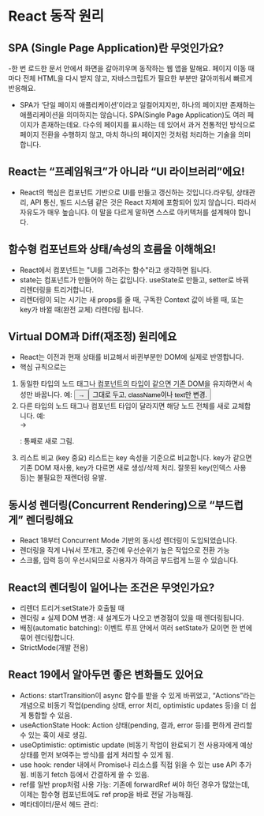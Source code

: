 # React 동작 원리

## SPA (Single Page Application)란 무엇인가요?

-한 번 로드한 문서 안에서 화면을 갈아끼우며 동작하는 웹 앱을 말해요. 페이지 이동 때마다 전체 HTML을 다시 받지 않고, 자바스크립트가 필요한 부분만 갈아끼워서 빠르게 반응해요.

- SPA가 ‘단일 페이지 애플리케이션’이라고 일컬어지지만, 하나의 페이지만 존재하는 애플리케이션을 의미하지는 않습니다. SPA(Single Page Application)도 여러 페이지가 존재하는데요. 다수의 페이지를 표시하는 데 있어서 과거 전통적인 방식으로 페이지 전환을 수행하지 않고, 마치 하나의 페이지인 것처럼 처리하는 기술을 의미합니다.

## React는 “프레임워크”가 아니라 “UI 라이브러리”에요!

- React의 핵심은 컴포넌트 기반으로 UI를 만들고 갱신하는 것입니다.라우팅, 상태관리, API 통신, 빌드 시스템 같은 것은 React 자체에 포함되어 있지 않습니다. 따라서 자유도가 매우 높습니다. 이 말을 다르게 말하면 스스로 아키텍처를 설계해야 합니다.

## 함수형 컴포넌트와 상태/속성의 흐름을 이해해요!

- React에서 컴포넌트는 "UI를 그려주는 함수"라고 생각하면 됩니다.
- state는 컴포넌트가 만들어야 하는 값입니다. useState로 만들고, setter로 바꿔 리렌더링을 트리거합니다.
- 리렌더링이 되는 시기는 새 props를 줄 때, 구독한 Context 값이 바뀔 때, 또는 key가 바뀔 때(완전 교체) 리렌더링 됩니다.

## Virtual DOM과 Diff(재조정) 원리에요

- React는 이전과 현재 상태를 비교해서 바뀐부분만 DOM에 실제로 반영합니다.
- 핵심 규칙으로는

1. 동일한 타입의 노드
   태그나 컴포넌트의 타입이 같으면 기존 DOM을 유지하면서 속성만 바꿉니다.
   예: <button> → <button> 그대로 두고, className이나 text만 변경.
2. 다른 타입의 노드
   태그나 컴포넌트 타입이 달라지면 해당 노드 전체를 새로 교체합니다.
   예: <div> → <p> : 통째로 새로 그림.
3. 리스트 비교 (key 중요)
   리스트는 key 속성을 기준으로 비교합니다.
   key가 같으면 기존 DOM 재사용, key가 다르면 새로 생성/삭제 처리.
   잘못된 key(인덱스 사용 등)는 불필요한 재렌더링 유발.

## 동시성 렌더링(Concurrent Rendering)으로 “부드럽게” 렌더링해요

- React 18부터 Concurrent Mode 기반의 동시성 렌더링이 도입되었습니다.
- 렌더링을 작게 나눠서 쪼개고, 중간에 우선순위가 높은 작업으로 전환 가능
- 스크롤, 입력 등이 우선시되므로 사용자가 하여금 부드럽게 느낄 수 있습니다.

## React의 렌더링이 일어나는 조건은 무엇인가요?

- 리렌더 트리거:setState가 호출될 때
- 렌더링 ≠ 실제 DOM 변경: 새 설계도가 나오고 변경점이 있을 때 렌더링됩니다.
- 배칭(automatic batching): 이벤트 루프 안에서 여러 setState가 모이면 한 번에 묶어 렌더링합니다.
- StrictMode(개발 전용)

## React 19에서 알아두면 좋은 변화들도 있어요

- Actions: startTransition이 async 함수를 받을 수 있게 바뀌었고, “Actions”라는 개념으로 비동기 작업(pending 상태, error 처리, optimistic updates 등)을 더 쉽게 통합할 수 있음.
- useActionState Hook: Action 상태(pending, 결과, error 등)를 편하게 관리할 수 있는 훅이 새로 생김.
- useOptimistic: optimistic update (비동기 작업이 완료되기 전 사용자에게 예상 상태를 먼저 보여주는 방식)를 쉽게 처리할 수 있게 됨.
- use hook: render 내에서 Promise나 리소스를 직접 읽을 수 있는 use API 추가됨. 비동기 fetch 등에서 간결하게 쓸 수 있음.
- ref를 일반 prop처럼 사용 가능: 기존에 forwardRef 써야 하던 경우가 많았는데, 이제는 함수형 컴포넌트에도 ref prop을 바로 전달 가능해짐.
- 메타데이터/문서 헤드 관리: <title>, <meta>, <link> 태그를 컴포넌트 트리 내에서 선언하면 React가 알아서 <head>로 hoist (끌어올려) 처리해줌.
- 스타일시트, 스크립트, 리소스 로딩 최적화: React 19에서 stylesheet 삽입 순서 제어, suspense boundary에 필요한 스타일 시트 미리 로드, scripts 비동기 처리, preload/prefetch 등 리소스 사전 로딩 API 등이 더 강화됨.

## “리액트가 일하는 순서”를 이해하기!

1. 상태/props 변경 감지
2. 렌더 단계: 함수형 컴포넌트를 실행해 새 JSX(=VDOM 설계도) 생성
3. 비교 단계: 이전 VDOM과 Diff
4. 커밋 단계: 바뀐 곳만 실제 DOM 패치 & 브라우저 페인트
5. 효과 실행: useEffect/useLayoutEffect 정리 → 재실행 순서

## 실전에서 유용한 팁

- 리스트엔 안정적인 key쓰기
- 이벤트 핸들러는 가급적 컴포넌트 바깥에서 정의할 것
- 느린 업데이트는 startTransition로 표시
- 개발 모드 StrictMode의 이중 호출은 버그를 찾기 위한 점검

# React의 일반적인 폴더 구조

1.  assets/

- 이미지, 아이콘, CSS 등이 들어갑니다.

2. components/

- Button, Model같은 UI컴포넌트들이 들어갑니다.

3. pages/

- 로그인,홈 등 큰 컴포넌트들이 들어갑니다.

4. hooks/ -재사용 가능한 로직을 묶어둔 폴더입니다.
5. context/

- Context API로 전역 데이터를 관리합니다.

6. utils/ -자주 쓰이는 공통 함수를 넣어놓습니다.(date.ts 등)
7. types/

- 타입 정의를 모아두는 곳입니다.(post.ts, user.ts 등)

8. apis/

- 서버와 통신하는 코드를 모아놓습니다.(todo.ts 등)

9. App.tsx

- 루트 컴포넌트 입니다.

10. main.tsx -리액트 앱의 시작점입니다.

# JSX 사용시 유의 사항 (기초)

## JSX는 반드시 하나의 태그만 반환해야 한다.

- React 컴포넌트에서 JSX를 반환할 때는 무조건 하나의 부모 태그로 감싸야 합니다. 이 말은 즉
- return (
  <strong>상명대학교</strong>
  ) 이런 문법은 허용되지만
  return (
  <strong>상명대학교</strong>
     <p>매튜/김용민</p>
  )이런 문법은 허용되지 않습니다.
- 이를 해결하기 위해 ( ) 소괄호 대신 <> <>를 사용하여 묶습니다.

## React에서 스타일링 방법

1. className을 사용하여 클래스를 묶고 css로 따로 스타일링합니다.
2. inline을 통해 직접 태그에다 style을 지정합니다.
3. 로컬변수를 선언합니다. 컴포넌트 안에서 변수를 선언하고 jsx안에서 활용합니다.

# TSX 사용시 유의 사항 (심화)

## 문자열과 함께 변수 사용하기

- 중괄호 {}와 백틱( ` )을 활용해서, 문자열과 변수를 함께 사용할 수 있습니다.
- 예시를 들면
- const name = "Woojin";
  const msg = `안녕하세요, ${name}님!`;
  console.log(msg); // "안녕하세요, Woojin님!"

## 배열의 요소를 나타내는 방법

- 배열의 요소를 그리려면 map을 사용해야 합니다.
- 중괄호 {} 블록을 쓰면 반드시 return을 적어야 화면에 보여집니다. 소괄호는 return을 생략해도 괜찮습니다. 예시를 들어보면
- function App() {
  const fruits = ["🍎", "🍌", "🍇"];
  return (
  <ul>
  {fruits.map((fruit, index) => (
  <li key={index}>{fruit}</li>
  ))}
  </ul>
  );
  }
- 이런식으로 표현하면 fruits 배열 안에있는 요소들을 밖으로 꺼낼 수 있습니다.

# 첫 컴포넌트 만들어보기

- React에서는 컴포넌트로 UI를 재사용 가능한 조각들로 나눠서 각각 관리할 수 있습니다.
  -import './App.css'

function App() {
const nickname = '매튜'
const sweetPotato = '고구마'
const array = ['REACT', 'NEXT', 'VUE', 'SVELTE', 'ANGULAR', 'REACT-NATIVE']
return (
<>
<strong className='school'>상명대학교</strong>

<p style={{color: 'purple', fontWeight:'bold', fontSize:'3rem'}}>{nickname}/김용민</p>
<h1>{`${nickname}는 ${sweetPotato} 아이스크림을 좋아합니다.`}</h1>
<ul>
{array.map((yaho, idx) => (
<li key={idx}>{yaho}</li>
))}
</ul>
</>
)
}

export default App

- 이 코드 안에서 <li key={idx}>{yaho}</li>부분을 List.tsx라는 파일에 넣고 import List from './components/List';, <List />로 불러와 사용할 수 있습니다.<List />는 props를 따로 작성할 수 있는데, <List key={idx} />이런식으로 list 컴포넌트에 props를 넣어 접근할 수도 있습니다.

# useState 기초

- useState는 React의 함수형 컴포넌트에서 상태(state)를 관리하기 위한 Hook입니다. useState를 사용하면 값이 변할 때마다 컴포넌트가 다시 렌더링됩니다.
- 기본형으로는 const [state, setState] = useState(initialValue);과 같이 사용합니다.
- 예시를 들자면
  import { useState } from "react";

function Counter() {
// count라는 상태 변수를 0으로 초기화
const [count, setCount] = useState(0);

return (

<div>
<p>현재 값: {count}</p>
<button onClick={() => setCount(count + 1)}>+1</button>
<button onClick={() => setCount(count - 1)}>-1</button>
</div>
);
}

export default Counter;
이와 같이 사용됩니다. 버튼을 누르면 setCount함수가 작동해 count값이 변합니다. 이때 화면이 자동으로 업데이트됩니다.

# useState 심화

1. 타입 추론과 제네릭

- const [count, setCount] = useState(0);과 같이 useState가 선언되었을 때, count는 자동으로 number로 추론합니다.
- const [count, setCount] = useState<number | null>(null); 제네릭으로 선언하면 초기값이 null이나 undefined라도 제대로 추론할 수 있습니다.

2. onClick 함수 분리하기

- function Counter() {
  const [count, setCount] = useState(0);

  const handleIncrease = () => setCount((prev) => prev + 1);
  const handleDecrease = () => setCount((prev) => prev - 1);

  return (
  <div>
  <p>{count}</p>
  <button onClick={handleIncrease}>+1</button>
  <button onClick={handleDecrease}>-1</button>
  </div>
  );
  }
  이런식으로 버튼을 누르면 값이 증가하게 설정할 수도 있습니다.

3. setState 여러 번 호출하면?

- const [count, setCount] = useState(0);

const handleClick = () => {
setCount(count + 1);
setCount(count + 1);
setCount(count + 1);
};
이 함수를 실행시키면 3이 나온다고 기대할 수 있지만 실제로는 이벤트의 시작지점의 값 0으로 클로져에 묶여있기때문에 1을 반환합니다.

# useState 객체 상태 업데이트

## 얕은복사

- 복사값이 변경될 때, 원래 값에 영향을 줍니다.

## 깊은복사

- 복사값이 변경되도 원래 값에 영향을 주지 않는 안전한 복사입니다.

## 실습: useState로 객체 업데이트하기

- import { useState } from 'react';

function App() {
// 초기 상태: name, age, nickname, city를 가진 객체
const [person, setPerson] = useState({
name: '김용민',
age: 26,
nickname: '매튜',
city: '', // city 키를 미리 넣어둬야 타입이 추론됨
});

// city 업데이트
const updateCity = () => {
setPerson((prevPerson) => ({
...prevPerson, // 기존 상태 복사
city: '서울', // city 값만 덮어쓰기
}));
};

// age 1 증가
const increaseAge = () => {
setPerson((prevPerson) => ({
...prevPerson, // 기존 상태 복사
age: prevPerson.age + 1, // age만 +1
}));
};

return (
<>

<h1>이름: {person.name}</h1>
<h2>나이: {person.age}</h2>
<h3>닉네임: {person.nickname}</h3>
{person.city && <h4>도시: {person.city}</h4>}
<button onClick={updateCity}>도시 추가</button>
<button onClick={increaseAge}>나이 증가</button>
</>
);
}

export default App;

- 이 코드를 리뷰해보면 처음에 useState에 객체를 초기값으로 전달합니다.
- updateCity를 보면 ...prevPerson으로 기존 객체를 전부 복사하고 city 속성만 "서울"로 덮어썼습니다.
- increaseAge는 나머지 값은 그대로 두고 age만 1 증가시킵니다.
- 버튼을 누르면 {updateCity}, {increaseAge}를 작동시켜 값을 1 증가시킵니다.

# props drilling은 무엇인가요?

- 상위 컴포넌트에서 하위 컴포넌트로 데이터를 전달할 때, 중간에 필요하지 않은 컴포넌트들도 props를 계속 전달해야 하는 상황을 말합니다. 간단한 예시를 들자면
  function App() {
  const user = { name: "매튜", age: 26 };
  return <Parent user={user} />;
  }

function Parent({ user }: { user: { name: string; age: number } }) {
// Parent는 user를 쓰지 않지만, Child에 넘겨줘야 함
return <Child user={user} />;
}

function Child({ user }: { user: { name: string; age: number } }) {
return <GrandChild user={user} />;
}

function GrandChild({ user }: { user: { name: string; age: number } }) {
return <p>{user.name} / {user.age}</p>;
}

- user는 사실 GrandChild에서만 필요하지만, Parent와 Child도 props로 user를 계속 전달해야 합니다. 이러한 방식이면 코드가 재사용성이 떨어지고 관리하기가 어려워집니다.
- 이걸 해결하려면 Context를 사용해야합니다.

# useContext란?

- React의 Context API를 사용하기 쉽게 만든 Hook입니다. "전역처럼 쓸 수 있는 값"을 정의하고, 어떤 컴포넌트에서든 바로 꺼내 쓸 수 있게 해줍니다.
- context는 다음과 같은 방식으로 생성합니다.
  import { createContext } from "react";
  const UserContext = createContext<string>("");
  그리고 다음과 같은 방식으로 사용합니다.
  function App() {
  return (
  <UserContext.Provider value="매튜">
  <Parent />
  </UserContext.Provider>
- UserContext.Provider로 하위 컴포넌트 트리에 값을 내려줍니다.
- 여기서 value="매튜"가 전역처럼 공유되는 값이 됩니다.
- useContext로 값을 소비할 수 있습니다.
  import { useContext } from "react";

function GrandChild() {
const user = useContext(UserContext);
return <h1>안녕하세요, {user}님!</h1>;
}

- useContext(UserContext)로 value를 바로 가져올 수 있습니다.
- 중간의 Parent, Child에서 props를 따로 전달할 필요가 없습니다.

# Lazy Initialization(게으른 초기화)란?
